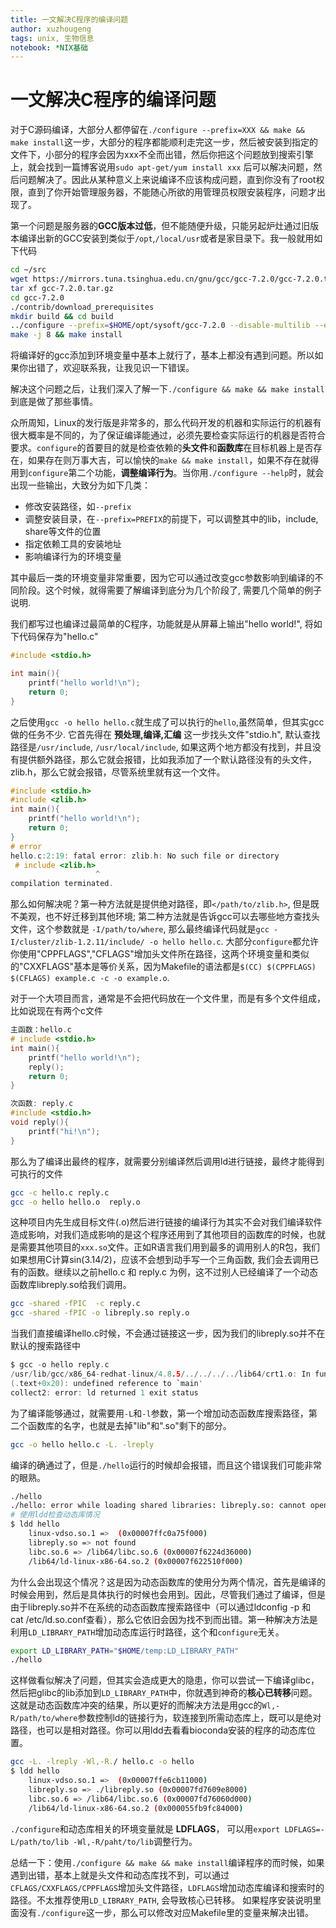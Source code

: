 ```yaml
---
title: 一文解决C程序的编译问题
author: xuzhougeng
tags: unix, 生物信息
notebook: *NIX基础
---
```

# 一文解决C程序的编译问题

对于C源码编译，大部分人都停留在`./configure --prefix=XXX && make && make install`这一步，大部分的程序都能顺利走完这一步，然后被安装到指定的文件下，小部分的程序会因为xxx不全而出错，然后你把这个问题放到搜索引擎上，就会找到一篇博客说用`sudo apt-get/yum install xxx` 后可以解决问题，然后问题解决了。因此从某种意义上来说编译不应该构成问题，直到你没有了root权限，直到了你开始管理服务器，不能随心所欲的用管理员权限安装程序，问题才出现了。

第一个问题是服务器的**GCC版本过低**，但不能随便升级，只能另起炉灶通过旧版本编译出新的GCC安装到类似于`/opt`,`/local/usr`或者是家目录下。我一般就用如下代码

```bash
cd ~/src
wget https://mirrors.tuna.tsinghua.edu.cn/gnu/gcc/gcc-7.2.0/gcc-7.2.0.tar.gz
tar xf gcc-7.2.0.tar.gz
cd gcc-7.2.0
./contrib/download_prerequisites
mkdir build && cd build
../configure --prefix=$HOME/opt/sysoft/gcc-7.2.0 --disable-multilib --enable-threads=posix
make -j 8 && make install
```

将编译好的gcc添加到环境变量中基本上就行了，基本上都没有遇到问题。所以如果你出错了，欢迎联系我，让我见识一下错误。

解决这个问题之后，让我们深入了解一下`./configure && make && make install`到底是做了那些事情。

众所周知，Linux的发行版是非常多的，那么代码开发的机器和实际运行的机器有很大概率是不同的，为了保证编译能通过，必须先要检查实际运行的机器是否符合要求。`configure`的首要目的就是检查依赖的**头文件**和**函数库**在目标机器上是否存在，如果存在则万事大吉，可以愉快的`make && make install`，如果不存在就得用到`configure`第二个功能，**调整编译行为**。当你用`./configure --help`时，就会出现一些输出，大致分为如下几类：

- 修改安装路径，如`--prefix`
- 调整安装目录，在`--prefix=PREFIX`的前提下，可以调整其中的lib，include, share等文件的位置
- 指定依赖工具的安装地址
- 影响编译行为的环境变量

其中最后一类的环境变量非常重要，因为它可以通过改变gcc参数影响到编译的不同阶段。这个时候，就得需要了解编译到底分为几个阶段了, 需要几个简单的例子说明.

我们都写过也编译过最简单的C程序，功能就是从屏幕上输出"hello world!", 将如下代码保存为"hello.c"

```c
#include <stdio.h>

int main(){
    printf("hello world!\n");
    return 0;
}
```

之后使用`gcc -o hello hello.c`就生成了可以执行的`hello`,虽然简单，但其实gcc做的任务不少. 它首先得在 **预处理,编译,汇编** 这一步找头文件"stdio.h", 默认查找路径是`/usr/include`, `/usr/local/include`, 如果这两个地方都没有找到，并且没有提供额外路径，那么它就会报错，比如我添加了一个默认路径没有的头文件，zlib.h，那么它就会报错，尽管系统里就有这一个文件。

```c
#include <stdio.h>
#include <zlib.h>
int main(){
    printf("hello world!\n");
    return 0;
}
# error
hello.c:2:19: fatal error: zlib.h: No such file or directory
 # include <zlib.h>
                   ^
compilation terminated.
```

那么如何解决呢？第一种方法就是提供绝对路径，即`</path/to/zlib.h>`, 但是既不美观，也不好迁移到其他环境; 第二种方法就是告诉gcc可以去哪些地方查找头文件，这个参数就是 `-I/path/to/where`, 那么最终编译代码就是`gcc -I/cluster/zlib-1.2.11/include/ -o hello hello.c`. 大部分`configure`都允许你使用"CPPFLAGS","CFLAGS"增加头文件所在路径，这两个环境变量和类似的"CXXFLAGS"基本是等价关系，因为Makefile的语法都是`$(CC) $(CPPFLAGS) $(CFLAGS) example.c -c -o example.o`.

对于一个大项目而言，通常是不会把代码放在一个文件里，而是有多个文件组成，比如说现在有两个c文件

```c
主函数：hello.c
# include <stdio.h>
int main(){
    printf("hello world!\n");
    reply();
    return 0;
}

次函数: reply.c
#include <stdio.h>
void reply(){
    printf("hi!\n");
}
```

那么为了编译出最终的程序，就需要分别编译然后调用ld进行链接，最终才能得到可执行的文件

```bash
gcc -c hello.c reply.c
gcc -o hello hello.o  reply.o
```

这种项目内先生成目标文件(.o)然后进行链接的编译行为其实不会对我们编译软件造成影响，对我们造成影响的是这个程序还用到了其他项目的函数库的时候，也就是需要其他项目的`xxx.so`文件。正如R语言我们用到最多的调用别人的R包，我们如果想用C计算sin(3.14/2)，应该不会想到动手写一个三角函数, 我们会去调用已有的函数。继续以之前hello.c 和 reply.c 为例，这不过别人已经编译了一个动态函数库libreply.so给我们调用。

```bash
gcc -shared -fPIC  -c reply.c
gcc -shared -fPIC -o libreply.so reply.o
```

当我们直接编译hello.c时候，不会通过链接这一步，因为我们的libreply.so并不在默认的搜索路径中

```c
$ gcc -o hello reply.c
/usr/lib/gcc/x86_64-redhat-linux/4.8.5/../../../../lib64/crt1.o: In function `_start':
(.text+0x20): undefined reference to `main'
collect2: error: ld returned 1 exit status
```

为了编译能够通过，就需要用`-L`和`-l`参数，第一个增加动态函数库搜索路径，第二个函数库的名字，也就是去掉"lib"和".so"剩下的部分。

```bash
gcc -o hello hello.c -L. -lreply
```

编译的确通过了，但是`./hello`运行的时候却会报错，而且这个错误我们可能非常的眼熟。

```bash
./hello
./hello: error while loading shared libraries: libreply.so: cannot open shared object file: No such file or directory
# 使用ldd检查动态库情况
$ ldd hello
	linux-vdso.so.1 =>  (0x00007ffc0a75f000)
	libreply.so => not found
	libc.so.6 => /lib64/libc.so.6 (0x00007f6224d36000)
	/lib64/ld-linux-x86-64.so.2 (0x00007f622510f000)
```

为什么会出现这个情况？这是因为动态函数库的使用分为两个情况，首先是编译的时候会用到，然后是具体执行的时候也会用到。因此，尽管我们通过了编译，但是由于libreply.so并不在系统的动态函数库搜索路径中（可以通过ldconfig -p 和 cat /etc/ld.so.conf查看），那么它依旧会因为找不到而出错。第一种解决方法是利用`LD_LIBRARY_PATH`增加动态库运行时路径，这个和`configure`无关。

```bash
export LD_LIBRARY_PATH="$HOME/temp:LD_LIBRARY_PATH"
./hello
```

这样做看似解决了问题，但其实会造成更大的隐患，你可以尝试一下编译glibc，然后把glibc的lib添加到`LD_LIBRARY_PATH`中，你就遇到神奇的**核心已转移**问题。这就是动态函数库冲突的结果，所以更好的而解决方法是用gcc的`Wl,-R/path/to/where`参数控制ld的链接行为，软连接到所需动态库上，既可以是绝对路径，也可以是相对路径。你可以用ldd去看看bioconda安装的程序的动态库位置。

```bash
gcc -L. -lreply -Wl,-R./ hello.c -o hello
$ ldd hello
	linux-vdso.so.1 =>  (0x00007ffe6cb11000)
	libreply.so => ./libreply.so (0x00007fd7609e8000)
	libc.so.6 => /lib64/libc.so.6 (0x00007fd76060d000)
	/lib64/ld-linux-x86-64.so.2 (0x000055fb9fc84000)
```

`./configure`和动态库相关的环境变量就是 **LDFLAGS**， 可以用`export LDFLAGS=-L/path/to/lib -Wl,-R/paht/to/lib`调整行为。

总结一下：使用`./configure && make && make install`编译程序的而时候，如果遇到出错，基本上就是头文件和动态库找不到，可以通过`CFLAGS/CXXFLAGS/CPPFLAGS`增加头文件路径，`LDFLAGS`增加动态库编译和搜索时的路径。不太推荐使用`LD_LIBRARY_PATH`, 会导致核心已转移。 如果程序安装说明里面没有`./configure`这一步，那么可以修改对应Makefile里的变量来解决出错。
